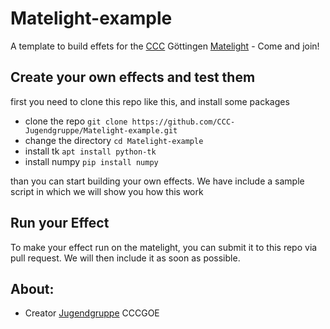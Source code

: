 # Matelight-example
A template to build effets for the [CCC](https://wiki.cccgoe.de/wiki/Hauptseite) Göttingen [Matelight](https://matelight.cccgoe.de/) - Come and join!

## Create your own effects and test them
first you need to clone this repo like this, and install some packages
- clone the repo `git clone https://github.com/CCC-Jugendgruppe/Matelight-example.git`
- change the directory `cd Matelight-example`
- install tk `apt install python-tk`
- install numpy `pip install numpy`

than you can start building your own effects. We have include a sample script in which we will show you how this work
## Run your Effect
To make your effect run on the matelight, you can submit it to this repo via pull request. We will then include it as soon as possible.

## About:

- Creator  [Jugendgruppe](https://jugendgruppe.cccgoe.de/) CCCGOE
